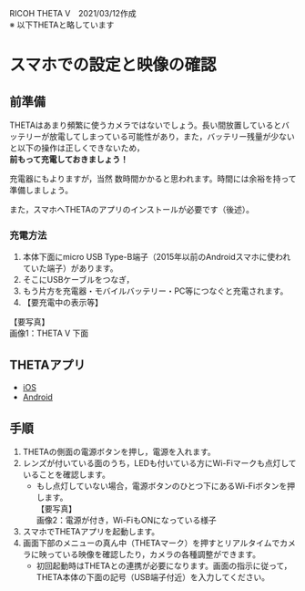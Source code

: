 RICOH THETA V　2021/03/12作成  
※ 以下THETAと略しています

# スマホでの設定と映像の確認

## 前準備

THETAはあまり頻繁に使うカメラではないでしょう。長い間放置しているとバッテリーが放電してしまっている可能性があり，また，バッテリー残量が少ないと以下の操作は正しくできないため，  
**前もって充電しておきましょう！**

充電器にもよりますが，当然 数時間かかると思われます。時間には余裕を持って準備しましょう。

また，スマホへTHETAのアプリのインストールが必要です（後述）。

### 充電方法

1. 本体下面にmicro USB Type-B端子（2015年以前のAndroidスマホに使われていた端子）があります。
1. そこにUSBケーブルをつなぎ，
1. もう片方を充電器・モバイルバッテリー・PC等につなぐと充電されます。
1. 【要充電中の表示等】

【要写真】  
画像1：THETA V 下面


## THETAアプリ

- [iOS](https://itunes.apple.com/jp/app/id1023254741)
- [Android](https://play.google.com/store/apps/details?id=com.theta360)


## 手順

1. THETAの側面の電源ボタンを押し，電源を入れます。
1. レンズが付いている面のうち，LEDも付いている方にWi-Fiマークも点灯していることを確認します。
	- もし点灯していない場合，電源ボタンのひとつ下にあるWi-Fiボタンを押します。  
	【要写真】  
	画像2：電源が付き，Wi-FiもONになっている様子
1. スマホでTHETAアプリを起動します。
1. 画面下部のメニューの真ん中（THETAマーク）を押すとリアルタイムでカメラに映っている映像を確認したり，カメラの各種調整ができます。
	- 初回起動時はTHETAとの連携が必要になります。画面の指示に従って，THETA本体の下面の記号（USB端子付近）を入力してください。

